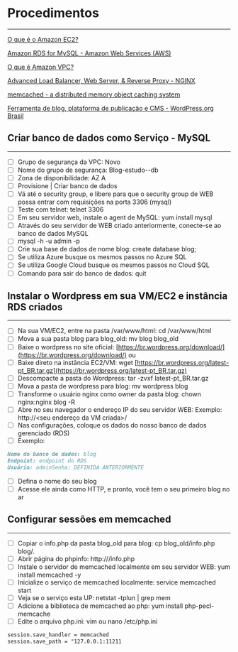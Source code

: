 # Procedimentos

---

[O que é o Amazon EC2?](https://docs.aws.amazon.com/pt_br/AWSEC2/latest/UserGuide/concepts.html)

[Amazon RDS for MySQL - Amazon Web Services (AWS)](https://aws.amazon.com/pt/rds/mysql/)

[O que é Amazon VPC?](https://docs.aws.amazon.com/pt_br/vpc/latest/userguide/what-is-amazon-vpc.html)

[Advanced Load Balancer, Web Server, & Reverse Proxy - NGINX](https://www.nginx.com/)

[memcached - a distributed memory object caching system](https://memcached.org/)

[Ferramenta de blog, plataforma de publicação e CMS - WordPress.org Brasil](https://br.wordpress.org/)

## **Criar banco de dados como Serviço - MySQL**

---

- [ ]  Grupo de segurança da VPC: Novo
- [ ]  Nome do grupo de segurança: Blog-estudo-<seu-nome>-db
- [ ]  Zona de disponibilidade: AZ A
- [ ]  Provisione | Criar banco de dados
- [ ]  Vá até o security group, e libere para que o security group de WEB possa entrar com requisições na porta 3306 (mysql)
- [ ]  Teste com telnet: telnet <endpoint do RDS criado> 3306
- [ ]  Em seu servidor web, instale o agent de MySQL: yum install mysql
- [ ]  Através do seu servidor de WEB criado anteriormente, conecte-se ao banco de dados MySQL
- [ ]  mysql -h <endpoint do RDS> -u admin -p
- [ ]  Crie sua base de dados de nome blog: create database blog;
- [ ]  Se utiliza Azure busque os mesmos passos no Azure SQL
- [ ]  Se utiliza Google Cloud busque os mesmos passos no Cloud SQL
- [ ]  Comando para sair do banco de dados: quit

## **Instalar o Wordpress em sua VM/EC2 e instância RDS criados**

---

- [ ]  Na sua VM/EC2, entre na pasta /var/www/html: cd /var/www/html
- [ ]  Mova a sua pasta blog para blog_old: mv blog blog_old
- [ ]  Baixe o wordpress no site oficial: [https://br.wordpress.org/download/](https://br.wordpress.org/download/) ou
- [ ]  Baixe direto na instância EC2/VM: wget [https://br.wordpress.org/latest-pt_BR.tar.gz](https://br.wordpress.org/latest-pt_BR.tar.gz)
- [ ]  Descompacte a pasta do Wordpress: tar -zvxf latest-pt_BR.tar.gz
- [ ]  Mova a pasta de wordpress para blog: mv wordpress blog
- [ ]  Transforme o usuário nginx como owner da pasta blog: chown nginx:nginx blog -R
- [ ]  Abre no seu navegador o endereço IP do seu servidor WEB: Exemplo: http://<seu endereço da VM criada>/
- [ ]  Nas configurações, coloque os dados do nosso banco de dados gerenciado (RDS)
- [ ]  Exemplo:

```markdown
Nome do banco de dados: blog
Endpoint: endpoint do RDS
Usuário: adminSenha: DEFINIDA ANTERIORMENTE
```

- [ ]  Defina o nome do seu blog
- [ ]  Acesse ele ainda como HTTP, e pronto, você tem o seu primeiro blog no ar

## **Configurar sessões em memcached**

---

- [ ]  Copiar o info.php da pasta blog_old para blog: cp blog_old/info.php blog/.
- [ ]  Abrir página do phpinfo: http://<SEU IP>/info.php
- [ ]  Instale o servidor de memcached localmente em seu servidor WEB: yum install memcached -y
- [ ]  Inicialize o serviço de memcached localmente: service memcached start
- [ ]  Veja se o serviço esta UP: netstat -tplun | grep mem
- [ ]  Adicione a biblioteca de memcached ao php: yum install php-pecl-memcache
- [ ]  Edite o arquivo php.ini: vim ou nano /etc/php.ini

```markdown
session.save_handler = memcached
session.save_path = "127.0.0.1:11211
```